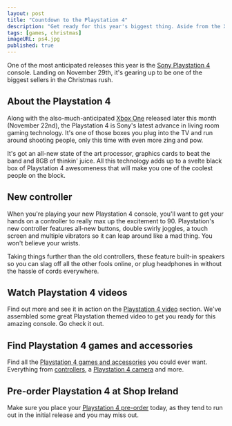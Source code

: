 ```yaml
---
layout: post
title: "Countdown to the Playstation 4"
description: "Get ready for this year's biggest thing. Aside from the Xbox One."
tags: [games, christmas]
imageURL: ps4.jpg
published: true
---
```


One of the most anticipated releases this year is the [Sony Playstation 4](http://www.shopireland.ie/games/B00BE4HOIM/) console. Landing on November 29th, it's gearing up to be one of the biggest sellers in the Christmas rush.

## About the Playstation 4

<div class="shortened-image" style="background-image: url(/images/posts/ps4_contents.jpg)">
	
</div>

Along with the also-much-anticipated [Xbox One](http://www.shopireland.ie/games/B00BE4OUBG/) released later this month (November 22nd), the Playstation 4 is Sony's latest advance in living room gaming technology. It's one of those boxes you plug into the TV and run around shooting people, only this time with even more zing and pow.

It's got an all-new state of the art processor, graphics cards to beat the band and 8GB of thinkin' juice. All this technology adds up to a svelte black box of Playstation 4 awesomeness that will make you one of the coolest people on the block.

## New controller

When you're playing your new Playstation 4 console, you'll want to get your hands on a controller to really max up the excitement to 90. Playstation's new controller features all-new buttons, double swirly joggles, a touch screen and multiple vibrators so it can leap around like a mad thing. You won't believe your wrists.

<div class="shortened-image" style="background-image: url(http://ecx.images-amazon.com/images/I/31YkdctV90L.jpg)">
	
</div>

Taking things further than the old controllers, these feature built-in speakers so you can slag off all the other fools online, or plug headphones in without the hassle of cords everywhere.

## Watch Playstation 4 videos

Find out more and see it in action on the [Playstation 4 video](http://www.shopireland.ie/games/B00BE4HOIM/) section. We've assembled some great Playstation themed video to get you ready for this amazing console. Go check it out.

## Find Playstation 4 games and accessories

Find all the [Playstation 4 games and accessories](http://www.shopireland.ie/games/search/playstation%204/) you could ever want. Everything from [controllers](http://www.shopireland.ie/games/B00BF6D63Q/), a [Playstation 4 camera](http://www.shopireland.ie/games/B00BT9DW0Q/) and more.

## Pre-order Playstation 4 at Shop Ireland

Make sure you place your [Playstation 4 pre-order](http://www.shopireland.ie/games/B00BE4HOIM/) today, as they tend to run out in the initial release and you may miss out.


